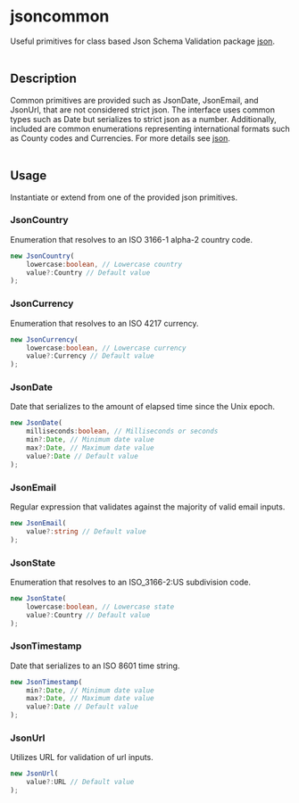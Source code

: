 # jsoncommon

Useful primitives for class based Json Schema Validation package [json](https://github.com/cmkweber/json).
<br/>
<br/>

## Description

Common primitives are provided such as JsonDate, JsonEmail, and JsonUrl, that are not considered strict json.
The interface uses common types such as Date but serializes to strict json as a number.
Additionally, included are common enumerations representing international formats such as County codes and Currencies.
For more details see [json](https://github.com/cmkweber/json).
<br/>
<br/>
 
## Usage

Instantiate or extend from one of the provided json primitives.

### JsonCountry
Enumeration that resolves to an ISO 3166-1 alpha-2 country code.

```typescript
new JsonCountry(
	lowercase:boolean, // Lowercase country
	value?:Country // Default value
);
```

### JsonCurrency
Enumeration that resolves to an ISO 4217 currency.

```typescript
new JsonCurrency(
	lowercase:boolean, // Lowercase currency
	value?:Currency // Default value
);
```

### JsonDate
Date that serializes to the amount of elapsed time since the Unix epoch.

```typescript
new JsonDate(
	milliseconds:boolean, // Milliseconds or seconds
	min?:Date, // Minimum date value
	max?:Date, // Maximum date value
	value?:Date // Default value
);
```

### JsonEmail
Regular expression that validates against the majority of valid email inputs.

```typescript
new JsonEmail(
	value?:string // Default value
);
```

### JsonState
Enumeration that resolves to an ISO_3166-2:US subdivision code.

```typescript
new JsonState(
	lowercase:boolean, // Lowercase state
	value?:Country // Default value
);
```

### JsonTimestamp
Date that serializes to an ISO 8601 time string.

```typescript
new JsonTimestamp(
	min?:Date, // Minimum date value
	max?:Date, // Maximum date value
	value?:Date // Default value
);
```

### JsonUrl
Utilizes URL for validation of url inputs.

```typescript
new JsonUrl(
	value?:URL // Default value
);
```
